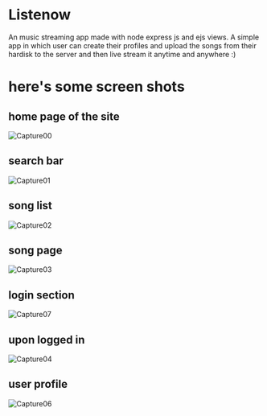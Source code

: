 # Listenow
An music streaming app made with node express js and ejs views.
A simple app in which user can create their profiles and upload the songs from their hardisk to the server and then live stream it anytime and anywhere :)
# here's some screen shots
## home page of the site


![Capture00](https://user-images.githubusercontent.com/67172708/208939949-89989df2-318b-4b98-9bfa-640bfc42c7a1.PNG)

## search bar
![Capture01](https://user-images.githubusercontent.com/67172708/208940232-a34dc33b-9af0-42bc-b225-5b7060b69fb9.PNG)
## song list
![Capture02](https://user-images.githubusercontent.com/67172708/208940289-19b8c2e4-04ef-4245-8bb6-be599cfe0410.PNG)
## song page
![Capture03](https://user-images.githubusercontent.com/67172708/208940340-b679b0fd-7370-469e-9f90-cf65cc448dd9.PNG)
## login section
![Capture07](https://user-images.githubusercontent.com/67172708/208940026-d8d63e9b-e1e4-4505-bc7e-2ec7cfd7d07f.PNG)
## upon logged in
![Capture04](https://user-images.githubusercontent.com/67172708/208940124-0b76dfb4-7a90-4026-ad83-73ca611f4f4a.PNG)
## user profile
![Capture06](https://user-images.githubusercontent.com/67172708/208940163-daa13750-b4db-4085-af89-da88a3351a7d.PNG)
